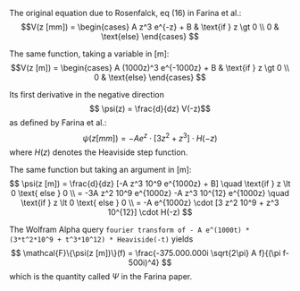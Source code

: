 The original equation due to Rosenfalck, eq (16) in Farina et al.:
$$V(z [mm]) = \begin{cases}
    A z^3 e^{-z} + B & \text{if } z \gt 0 \\
    0 & \text{else}
\end{cases}
$$

The same function, taking a variable in [m]:
$$V(z [m]) = \begin{cases}
    A (1000z)^3 e^{-1000z} + B & \text{if } z \gt 0 \\
    0 & \text{else}
\end{cases}
$$

Its first derivative in the negative direction
$$ \psi(z) = \frac{d}{dz} V(-z)$$
as defined by Farina et al.:
$$
\psi(z [mm]) = -A e^{z} \cdot [3 z^2 + z^3] \cdot H(-z)
$$
where $H(z)$ denotes the Heaviside step function.

The same function but taking an argument in [m]:
$$
\psi(z [m]) = \frac{d}{dz} [-A z^3 10^9 e^{1000z} + B] \quad \text{if } z \lt 0 \text{ else } 0 \\
= -3A z^2 10^9 e^{1000z} -A z^3 10^{12} e^{1000z} \quad \text{if } z \lt 0 \text{ else } 0 \\
= -A e^{1000z} \cdot [3 z^2 10^9 + z^3 10^{12}] \cdot H(-z)
$$

The Wolfram Alpha query `fourier transform of - A e^(1000t) * (3*t^2*10^9 + t^3*10^12) * Heaviside(-t)` yields
$$
\mathcal{F}\{\psi(z [m])\}(f) = \frac{-375.000.000i \sqrt{2\pi} A f}{(\pi f- 500i)^4}
$$
which is the quantity called $\Psi$ in the Farina paper.